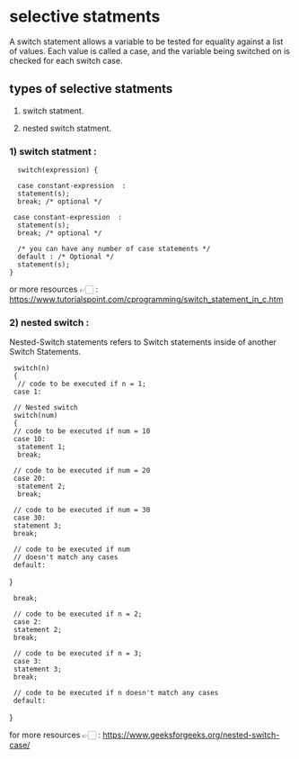 # selective statments

A switch statement allows a variable to be tested for equality against a list of values. Each value is called a case, and the variable being switched on is checked for each switch case.

## types of selective statments

1. switch statment.

2. nested switch statment.

### 1) switch statment :
    
      switch(expression) {

      case constant-expression  :
      statement(s);
      break; /* optional */
	  
     case constant-expression  :
      statement(s);
      break; /* optional */
  
      /* you can have any number of case statements */
      default : /* Optional */
      statement(s);
    } 

or more resources 👉🏻 : https://www.tutorialspoint.com/cprogramming/switch_statement_in_c.htm

### 2) nested switch :

Nested-Switch statements refers to Switch statements inside of another Switch Statements.

     switch(n)
     {
      // code to be executed if n = 1;
     case 1: 
    
     // Nested switch
     switch(num) 
     {
     // code to be executed if num = 10
     case 10: 
      statement 1;
      break;
      
     // code to be executed if num = 20
     case 20: 
      statement 2;
      break;
      
     // code to be executed if num = 30
     case 30: 
     statement 3;
     break;
      
     // code to be executed if num 
     // doesn't match any cases
     default: 
  }
  
  
     break;
    
     // code to be executed if n = 2;
     case 2:
     statement 2;
     break;
  
     // code to be executed if n = 3;
     case 3: 
     statement 3;
     break;
  
     // code to be executed if n doesn't match any cases
     default: 
  }

  for more resources 👉🏻 : https://www.geeksforgeeks.org/nested-switch-case/

